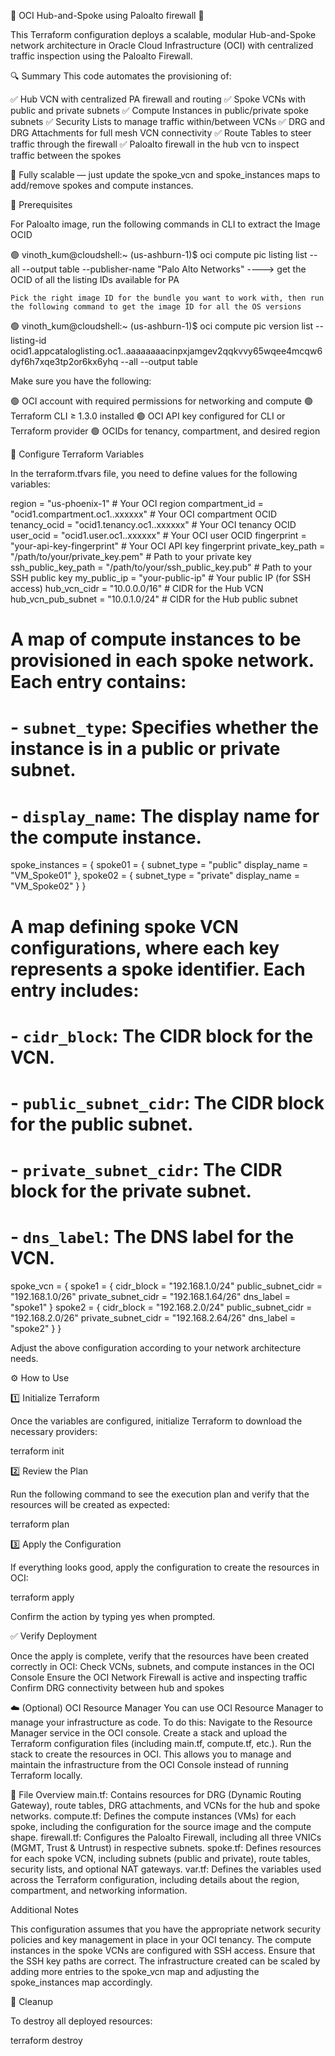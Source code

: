 🚀 OCI Hub-and-Spoke using Paloalto firewall 🚀

This Terraform configuration deploys a scalable, modular Hub-and-Spoke network architecture in Oracle Cloud Infrastructure (OCI) with centralized traffic inspection using the Paloalto Firewall.

🔍 Summary
This code automates the provisioning of:

✅ Hub VCN with centralized PA firewall and routing
✅ Spoke VCNs with public and private subnets
✅ Compute Instances in public/private spoke subnets
✅ Security Lists to manage traffic within/between VCNs
✅ DRG and DRG Attachments for full mesh VCN connectivity
✅ Route Tables to steer traffic through the firewall
✅ Paloalto firewall in the hub vcn to inspect traffic between the spokes

🧱 Fully scalable — just update the spoke_vcn and spoke_instances maps to add/remove spokes and compute instances.

🧰 Prerequisites

For Paloalto image, run the following commands in CLI to extract the Image OCID

🟢 vinoth_kum@cloudshell:~ (us-ashburn-1)$ oci compute pic listing list --all --output table --publisher-name "Palo Alto Networks" ----> get the OCID of all the listing IDs available for PA
	
	Pick the right image ID for the bundle you want to work with, then run the following command to get the image ID for all the OS versions

🟢 vinoth_kum@cloudshell:~ (us-ashburn-1)$ oci compute pic version list --listing-id ocid1.appcataloglisting.oc1..aaaaaaaacinpxjamgev2qqkvvy65wqee4mcqw6dyf6h7xqe3tp2or6kx6yhq --all --output table

Make sure you have the following:

🟢 OCI account with required permissions for networking and compute
🟢 Terraform CLI ≥ 1.3.0 installed
🟢 OCI API key configured for CLI or Terraform provider
🟢 OCIDs for tenancy, compartment, and desired region

🔧 Configure Terraform Variables

In the terraform.tfvars file, you need to define values for the following variables:

region = "us-phoenix-1" # Your OCI region
compartment_id = "ocid1.compartment.oc1..xxxxxx" # Your OCI compartment OCID
tenancy_ocid = "ocid1.tenancy.oc1..xxxxxx" # Your OCI tenancy OCID
user_ocid = "ocid1.user.oc1..xxxxxx" # Your OCI user OCID
fingerprint = "your-api-key-fingerprint" # Your OCI API key fingerprint
private_key_path = "/path/to/your/private_key.pem" # Path to your private key
ssh_public_key_path = "/path/to/your/ssh_public_key.pub" # Path to your SSH public key
my_public_ip = "your-public-ip" # Your public IP (for SSH access)
hub_vcn_cidr = "10.0.0.0/16" # CIDR for the Hub VCN
hub_vcn_pub_subnet = "10.0.1.0/24" # CIDR for the Hub public subnet

# A map of compute instances to be provisioned in each spoke network. Each entry contains:
# - `subnet_type`: Specifies whether the instance is in a public or private subnet.
# - `display_name`: The display name for the compute instance.

spoke_instances = {
 spoke01 = {
 subnet_type = "public"
 display_name = "VM_Spoke01"
 },
 spoke02 = {
 subnet_type = "private"
 display_name = "VM_Spoke02"
 }
}

# A map defining spoke VCN configurations, where each key represents a spoke identifier. Each entry includes:
# - `cidr_block`: The CIDR block for the VCN.
# - `public_subnet_cidr`: The CIDR block for the public subnet.
# - `private_subnet_cidr`: The CIDR block for the private subnet.
# - `dns_label`: The DNS label for the VCN.

spoke_vcn = {
 spoke1 = {
 cidr_block = "192.168.1.0/24"
 public_subnet_cidr = "192.168.1.0/26"
 private_subnet_cidr = "192.168.1.64/26"
 dns_label = "spoke1"
 }
 spoke2 = {
 cidr_block = "192.168.2.0/24"
 public_subnet_cidr = "192.168.2.0/26"
 private_subnet_cidr = "192.168.2.64/26"
 dns_label = "spoke2"
 }
}

Adjust the above configuration according to your network architecture needs.

⚙️ How to Use

1️⃣ Initialize Terraform

Once the variables are configured, initialize Terraform to download the necessary providers:

terraform init

2️⃣ Review the Plan

Run the following command to see the execution plan and verify that the resources will be created as expected:

terraform plan

3️⃣ Apply the Configuration

If everything looks good, apply the configuration to create the resources in OCI:

terraform apply

Confirm the action by typing yes when prompted.

✅ Verify Deployment

Once the apply is complete, verify that the resources have been created correctly in OCI:
Check VCNs, subnets, and compute instances in the OCI Console
Ensure the OCI Network Firewall is active and inspecting traffic
Confirm DRG connectivity between hub and spokes

☁️ (Optional) OCI Resource Manager
You can use OCI Resource Manager to manage your infrastructure as code. To do this:
Navigate to the Resource Manager service in the OCI console.
Create a stack and upload the Terraform configuration files (including main.tf, compute.tf, etc.).
Run the stack to create the resources in OCI.
This allows you to manage and maintain the infrastructure from the OCI Console instead of running Terraform locally.

📁 File Overview
main.tf: Contains resources for DRG (Dynamic Routing Gateway), route tables, DRG attachments, and VCNs for the hub and spoke networks.
compute.tf: Defines the compute instances (VMs) for each spoke, including the configuration for the source image and the compute shape.
firewall.tf: Configures the Paloalto Firewall, including all three VNICs (MGMT, Trust & Untrust) in respective subnets.
spoke.tf: Defines resources for each spoke VCN, including subnets (public and private), route tables, security lists, and optional NAT gateways.
var.tf: Defines the variables used across the Terraform configuration, including details about the region, compartment, and networking information.

Additional Notes

This configuration assumes that you have the appropriate network security policies and key management in place in your OCI tenancy.
The compute instances in the spoke VCNs are configured with SSH access. Ensure that the SSH key paths are correct.
The infrastructure created can be scaled by adding more entries to the spoke_vcn map and adjusting the spoke_instances map accordingly.

🧼 Cleanup

To destroy all deployed resources:

terraform destroy
